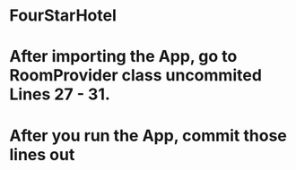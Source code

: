 # FourStarHotel

# After importing the App, go to RoomProvider class uncommited Lines 27 - 31.
# After you run the App, commit those lines out
